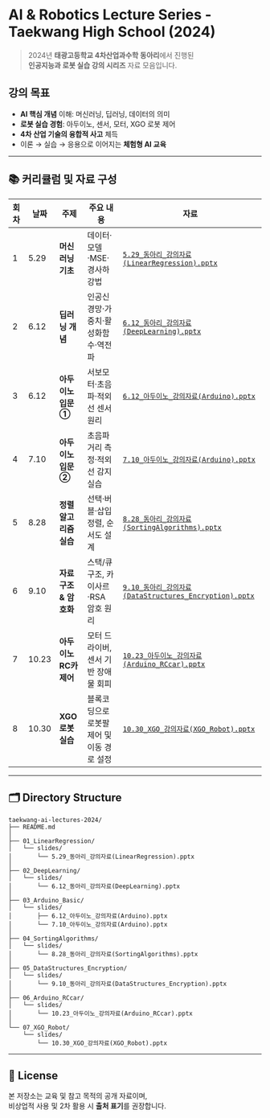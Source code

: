 # AI & Robotics Lecture Series - Taekwang High School (2024)

> 2024년 **태광고등학교 4차산업과수학 동아리**에서 진행된  
> **인공지능과 로봇 실습 강의 시리즈** 자료 모음입니다.

## 강의 목표
- **AI 핵심 개념** 이해: 머신러닝, 딥러닝, 데이터의 의미  
- **로봇 실습 경험**: 아두이노, 센서, 모터, XGO 로봇 제어  
- **4차 산업 기술의 융합적 사고** 체득  
- 이론 → 실습 → 응용으로 이어지는 **체험형 AI 교육**


---

## 📚 커리큘럼 및 자료 구성

| 회차 | 날짜 | 주제 | 주요 내용 | 자료 |
|------|------|------|------------|------|
| 1 | 5.29 | **머신러닝 기초** | 데이터·모델·MSE·경사하강법 | [`5.29_동아리_강의자료(LinearRegression).pptx`](01_LinearRegression/slides/5.29_동아리_강의자료(LinearRegression).pptx) |
| 2 | 6.12 | **딥러닝 개념** | 인공신경망·가중치·활성화함수·역전파 | [`6.12_동아리_강의자료(DeepLearning).pptx`](02_DeepLearning/slides/6.12_동아리_강의자료(DeepLearning).pptx) |
| 3 | 6.12 | **아두이노 입문 ①** | 서보모터·초음파·적외선 센서 원리 | [`6.12_아두이노_강의자료(Arduino).pptx`](03_Arduino_Basic/slides/6.12_아두이노_강의자료(Arduino).pptx) |
| 4 | 7.10 | **아두이노 입문 ②** | 초음파 거리 측정·적외선 감지 실습 | [`7.10_아두이노_강의자료(Arduino).pptx`](03_Arduino_Basic/slides/7.10_아두이노_강의자료(Arduino).pptx) |
| 5 | 8.28 | **정렬 알고리즘 실습** | 선택·버블·삽입 정렬, 순서도 설계 | [`8.28_동아리_강의자료(SortingAlgorithms).pptx`](04_SortingAlgorithms/slides/8.28_동아리_강의자료(SortingAlgorithms).pptx) |
| 6 | 9.10 | **자료구조 & 암호화** | 스택/큐 구조, 카이사르·RSA 암호 원리 | [`9.10_동아리_강의자료(DataStructures_Encryption).pptx`](05_DataStructures_Encryption/slides/9.10_동아리_강의자료(DataStructures_Encryption).pptx) |
| 7 | 10.23 | **아두이노 RC카 제어** | 모터 드라이버, 센서 기반 장애물 회피 | [`10.23_아두이노_강의자료(Arduino_RCcar).pptx`](06_Arduino_RCcar/slides/10.23_아두이노_강의자료(Arduino_RCcar)) |
| 8 | 10.30 | **XGO 로봇 실습** | 블록코딩으로 로봇팔 제어 및 이동 경로 설정 | [`10.30_XGO_강의자료(XGO_Robot).pptx`](07_XGO_Robot/slides/10.30_XGO_강의자료(XGO_Robot).pptx) |

---

## 🗂️ Directory Structure

```text
taekwang-ai-lectures-2024/
├── README.md
│
├── 01_LinearRegression/
│   └── slides/
│       └── 5.29_동아리_강의자료(LinearRegression).pptx
│
├── 02_DeepLearning/
│   └── slides/
│       └── 6.12_동아리_강의자료(DeepLearning).pptx
│
├── 03_Arduino_Basic/
│   └── slides/
│       ├── 6.12_아두이노_강의자료(Arduino).pptx
│       └── 7.10_아두이노_강의자료(Arduino).pptx
│
├── 04_SortingAlgorithms/
│   └── slides/
│       └── 8.28_동아리_강의자료(SortingAlgorithms).pptx
│
├── 05_DataStructures_Encryption/
│   └── slides/
│       └── 9.10_동아리_강의자료(DataStructures_Encryption).pptx
│
├── 06_Arduino_RCcar/
│   └── slides/
│       └── 10.23_아두이노_강의자료(Arduino_RCcar).pptx
│
└── 07_XGO_Robot/
    └── slides/
        └── 10.30_XGO_강의자료(XGO_Robot).pptx
```

---

## 🪪 License
본 저장소는 교육 및 참고 목적의 공개 자료이며,  
비상업적 사용 및 2차 활용 시 **출처 표기**를 권장합니다.